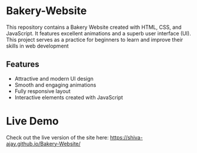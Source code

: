 # Bakery-Website

This repository contains a Bakery Website created with HTML, CSS, and JavaScript. It features excellent animations and a superb user interface (UI). This project serves as a practice for beginners to learn and improve their skills in web development

## Features

- Attractive and modern UI design
- Smooth and engaging animations
- Fully responsive layout
- Interactive elements created with JavaScript

# Live Demo
Check out the live version of the site here:
https://shiva-ajay.github.io/Bakery-Website/
